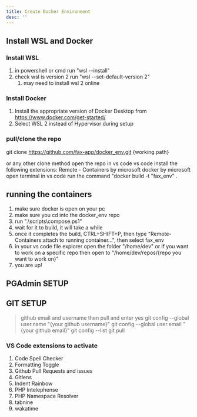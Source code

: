 ```yaml
---
title: Create Docker Environment
desc: ''
---
```


## Install WSL and Docker

### Install WSL

   1. in powershell or cmd run "wsl --install"
   2. check wsl is version 2 run "wsl --set-default-version 2"
       1. may need to install wsl 2 online

### Install Docker

   1. Install the appropriate version of Docker Desktop from <https://www.docker.com/get-started/>
   2. Select WSL 2 instead of Hypervisor during setup

### pull/clone the repo

git clone <https://github.com/fax-app/docker_env.git> {working path}

or any other clone method
open the repo in vs code
vs code install the following extensions:
Remote - Containers by microsoft
docker by microsoft
open terminal in vs code
run the command "docker build -t "fax_env" .

## running the containers

1. make sure docker is open on your pc
2. make sure you cd into the docker_env repo
3. run ".\scripts\compose.ps1"
4. wait for it to build, it will take a while
5. once it completes the build, CTRL+SHIFT+P, then type "Remote-Containers:attach to running container...", then select fax_env
6. in your vs code file explorer open the folder "/home/dev" or if you want to work on a specific repo then open to "/home/dev/repos/{repo you want to work on}"
7. you are up!

## PGAdmin SETUP

## GIT SETUP

> github email and username then pull and enter yes
git config --global user.name "{your github username}"
git config --global user.email "{your github email}"
git config --list
git pull

### VS Code extensions to activate

   1. Code Spell Checker
   2. Formatting Toggle
   3. Github Pull Requests and issues
   4. Gitlens
   5. Indent Rainbow
   6. PHP Intelephense
   7. PHP Namespace Resolver
   8. tabnine
   9. wakatime
